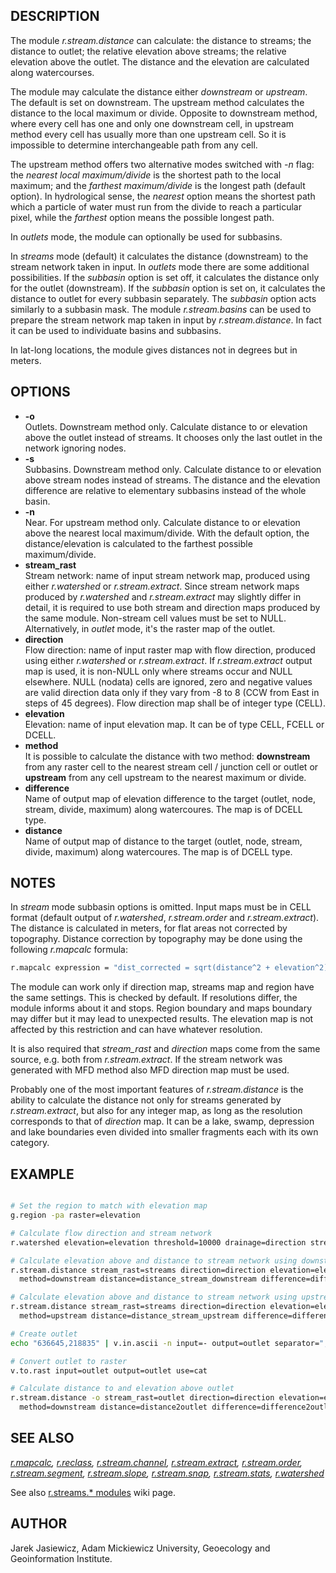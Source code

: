 ## DESCRIPTION

The module *r.stream.distance* can calculate: the distance to streams;
the distance to outlet; the relative elevation above streams; the
relative elevation above the outlet. The distance and the elevation are
calculated along watercourses.

The module may calculate the distance either *downstream* or *upstream*.
The default is set on downstream. The upstream method calculates the
distance to the local maximum or divide. Opposite to downstream method,
where every cell has one and only one downstream cell, in upstream
method every cell has usually more than one upstream cell. So it is
impossible to determine interchangeable path from any cell.

The upstream method offers two alternative modes switched with *-n*
flag: the *nearest local maximum/divide* is the shortest path to the
local maximum; and the *farthest maximum/divide* is the longest path
(default option). In hydrological sense, the *nearest* option means the
shortest path which a particle of water must run from the divide to
reach a particular pixel, while the *farthest* option means the possible
longest path.

In *outlets* mode, the module can optionally be used for subbasins.

In *streams* mode (default) it calculates the distance (downstream) to
the stream network taken in input. In *outlets* mode there are some
additional possibilities. If the *subbasin* option is set off, it
calculates the distance only for the outlet (downstream). If the
*subbasin* option is set on, it calculates the distance to outlet for
every subbasin separately. The *subbasin* option acts similarly to a
subbasin mask. The module *r.stream.basins* can be used to prepare the
stream network map taken in input by *r.stream.distance*. In fact it can
be used to individuate basins and subbasins.

In lat-long locations, the module gives distances not in degrees but in
meters.

## OPTIONS

- **-o**  
    Outlets. Downstream method only. Calculate distance to or elevation
    above the outlet instead of streams. It chooses only the last outlet
    in the network ignoring nodes.
- **-s**  
    Subbasins. Downstream method only. Calculate distance to or
    elevation above stream nodes instead of streams. The distance and
    the elevation difference are relative to elementary subbasins
    instead of the whole basin.
- **-n**  
    Near. For upstream method only. Calculate distance to or elevation
    above the nearest local maximum/divide. With the default option, the
    distance/elevation is calculated to the farthest possible
    maximum/divide.
- **stream\_rast**  
    Stream network: name of input stream network map, produced using
    either *r.watershed* or *r.stream.extract*. Since stream network
    maps produced by *r.watershed* and *r.stream.extract* may slightly
    differ in detail, it is required to use both stream and direction
    maps produced by the same module. Non-stream cell values must be set
    to NULL. Alternatively, in *outlet* mode, it's the raster map of the
    outlet.
- **direction**  
    Flow direction: name of input raster map with flow direction,
    produced using either *r.watershed* or *r.stream.extract*. If
    *r.stream.extract* output map is used, it is non-NULL only where
    streams occur and NULL elsewhere. NULL (nodata) cells are ignored,
    zero and negative values are valid direction data only if they vary
    from -8 to 8 (CCW from East in steps of 45 degrees). Flow direction
    map shall be of integer type (CELL).
- **elevation**  
    Elevation: name of input elevation map. It can be of type CELL,
    FCELL or DCELL.
- **method**  
    It is possible to calculate the distance with two method:
    **downstream** from any raster cell to the nearest stream cell /
    junction cell or outlet or **upstream** from any cell upstream to
    the nearest maximum or divide.
- **difference**  
    Name of output map of elevation difference to the target (outlet,
    node, stream, divide, maximum) along watercoures. The map is of
    DCELL type.
- **distance**  
    Name of output map of distance to the target (outlet, node, stream,
    divide, maximum) along watercoures. The map is of DCELL type.

## NOTES

In *stream* mode subbasin options is omitted. Input maps must be in CELL
format (default output of *r.watershed*, *r.stream.order* and
*r.stream.extract*). The distance is calculated in meters, for flat
areas not corrected by topography. Distance correction by topography may
be done using the following *r.mapcalc* formula:

```sh
r.mapcalc expression = "dist_corrected = sqrt(distance^2 + elevation^2)"
```

The module can work only if direction map, streams map and region have
the same settings. This is checked by default. If resolutions differ,
the module informs about it and stops. Region boundary and maps boundary
may differ but it may lead to unexpected results. The elevation map is
not affected by this restriction and can have whatever resolution.

It is also required that *stream\_rast* and *direction* maps come from
the same source, e.g. both from *r.stream.extract*. If the stream
network was generated with MFD method also MFD direction map must be
used.

Probably one of the most important features of *r.stream.distance* is
the ability to calculate the distance not only for streams generated by
*r.stream.extract*, but also for any integer map, as long as the
resolution corresponds to that of *direction* map. It can be a lake,
swamp, depression and lake boundaries even divided into smaller
fragments each with its own category.

## EXAMPLE

```sh

# Set the region to match with elevation map
g.region -pa raster=elevation

# Calculate flow direction and stream network
r.watershed elevation=elevation threshold=10000 drainage=direction stream=streams

# Calculate elevation above and distance to stream network using downstream method
r.stream.distance stream_rast=streams direction=direction elevation=elevation \
  method=downstream distance=distance_stream_downstream difference=difference_stream_downstream

# Calculate elevation above and distance to stream network using upstream method
r.stream.distance stream_rast=streams direction=direction elevation=elevation \
  method=upstream distance=distance_stream_upstream difference=difference_stream_upstream

# Create outlet
echo "636645,218835" | v.in.ascii -n input=- output=outlet separator=","

# Convert outlet to raster
v.to.rast input=outlet output=outlet use=cat

# Calculate distance to and elevation above outlet
r.stream.distance -o stream_rast=outlet direction=direction elevation=elevation \
  method=downstream distance=distance2outlet difference=difference2outlet

```

## SEE ALSO

*[r.mapcalc](https://grass.osgeo.org/grass-stable/manuals/r.mapcalc.html),
[r.reclass](https://grass.osgeo.org/grass-stable/manuals/r.reclass.html),
[r.stream.channel](r.stream.channel.md),
[r.stream.extract](https://grass.osgeo.org/grass-stable/manuals/r.stream.extract.html),
[r.stream.order](r.stream.order.md),
[r.stream.segment](r.stream.segment.md),
[r.stream.slope](r.stream.slope.md), [r.stream.snap](r.stream.snap.md),
[r.stream.stats](r.stream.stats.md),
[r.watershed](https://grass.osgeo.org/grass-stable/manuals/r.watershed.html)*

See also [r.streams.\*
modules](https://grasswiki.osgeo.org/wiki/R.stream.*_modules) wiki page.

## AUTHOR

Jarek Jasiewicz, Adam Mickiewicz University, Geoecology and
Geoinformation Institute.

